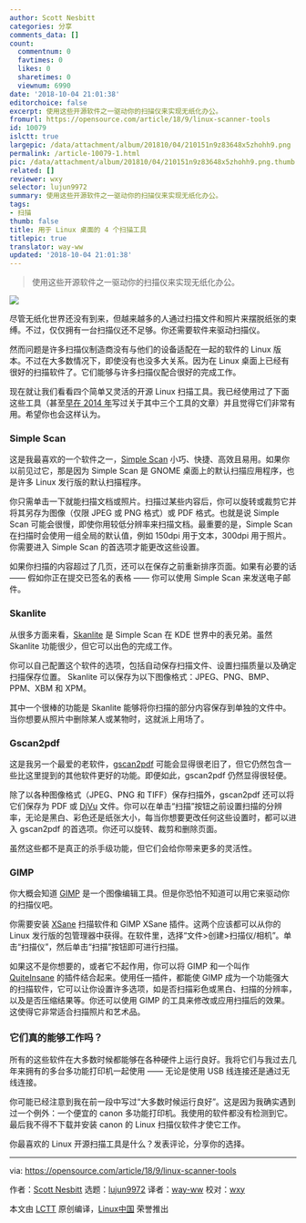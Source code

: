 ```yaml
---
author: Scott Nesbitt
categories: 分享
comments_data: []
count:
  commentnum: 0
  favtimes: 0
  likes: 0
  sharetimes: 0
  viewnum: 6990
date: '2018-10-04 21:01:38'
editorchoice: false
excerpt: 使用这些开源软件之一驱动你的扫描仪来实现无纸化办公。
fromurl: https://opensource.com/article/18/9/linux-scanner-tools
id: 10079
islctt: true
largepic: /data/attachment/album/201810/04/210151n9z83648x5zhohh9.png
permalink: /article-10079-1.html
pic: /data/attachment/album/201810/04/210151n9z83648x5zhohh9.png.thumb.jpg
related: []
reviewer: wxy
selector: lujun9972
summary: 使用这些开源软件之一驱动你的扫描仪来实现无纸化办公。
tags:
- 扫描
thumb: false
title: 用于 Linux 桌面的 4 个扫描工具
titlepic: true
translator: way-ww
updated: '2018-10-04 21:01:38'
---
```



> 
> 使用这些开源软件之一驱动你的扫描仪来实现无纸化办公。
> 
> 
> 


![](/data/attachment/album/201810/04/210151n9z83648x5zhohh9.png)


尽管无纸化世界还没有到来，但越来越多的人通过扫描文件和照片来摆脱纸张的束缚。不过，仅仅拥有一台扫描仪还不足够。你还需要软件来驱动扫描仪。


然而问题是许多扫描仪制造商没有与他们的设备适配在一起的软件的 Linux 版本。不过在大多数情况下，即使没有也没多大关系。因为在 Linux 桌面上已经有很好的扫描软件了。它们能够与许多扫描仪配合很好的完成工作。


现在就让我们看看四个简单又灵活的开源 Linux 扫描工具。我已经使用过了下面这些工具（甚至[早在 2014 年](https://opensource.com/life/14/8/3-tools-scanners-linux-desktop)写过关于其中三个工具的文章）并且觉得它们非常有用。希望你也会这样认为。


### Simple Scan


这是我最喜欢的一个软件之一，[Simple Scan](https://gitlab.gnome.org/GNOME/simple-scan) 小巧、快捷、高效且易用。如果你以前见过它，那是因为 Simple Scan 是 GNOME 桌面上的默认扫描应用程序，也是许多 Linux 发行版的默认扫描程序。


你只需单击一下就能扫描文档或照片。扫描过某些内容后，你可以旋转或裁剪它并将其另存为图像（仅限 JPEG 或 PNG 格式）或 PDF 格式。也就是说 Simple Scan 可能会很慢，即使你用较低分辨率来扫描文档。最重要的是，Simple Scan 在扫描时会使用一组全局的默认值，例如 150dpi 用于文本，300dpi 用于照片。你需要进入 Simple Scan 的首选项才能更改这些设置。


如果你扫描的内容超过了几页，还可以在保存之前重新排序页面。如果有必要的话 —— 假如你正在提交已签名的表格 —— 你可以使用 Simple Scan 来发送电子邮件。


### Skanlite


从很多方面来看，[Skanlite](https://www.kde.org/applications/graphics/skanlite/) 是 Simple Scan 在 KDE 世界中的表兄弟。虽然 Skanlite 功能很少，但它可以出色的完成工作。


你可以自己配置这个软件的选项，包括自动保存扫描文件、设置扫描质量以及确定扫描保存位置。 Skanlite 可以保存为以下图像格式：JPEG、PNG、BMP、PPM、XBM 和 XPM。


其中一个很棒的功能是 Skanlite 能够将你扫描的部分内容保存到单独的文件中。当你想要从照片中删除某人或某物时，这就派上用场了。


### Gscan2pdf


这是我另一个最爱的老软件，[gscan2pdf](http://gscan2pdf.sourceforge.net/) 可能会显得很老旧了，但它仍然包含一些比这里提到的其他软件更好的功能。即便如此，gscan2pdf 仍然显得很轻便。


除了以各种图像格式（JPEG、PNG 和 TIFF）保存扫描外，gscan2pdf 还可以将它们保存为 PDF 或 [DjVu](http://en.wikipedia.org/wiki/DjVu) 文件。你可以在单击“扫描”按钮之前设置扫描的分辨率，无论是黑白、彩色还是纸张大小，每当你想要更改任何这些设置时，都可以进入 gscan2pdf 的首选项。你还可以旋转、裁剪和删除页面。


虽然这些都不是真正的杀手级功能，但它们会给你带来更多的灵活性。


### GIMP


你大概会知道 [GIMP](http://www.gimp.org/) 是一个图像编辑工具。但是你恐怕不知道可以用它来驱动你的扫描仪吧。


你需要安装 [XSane](https://en.wikipedia.org/wiki/Scanner_Access_Now_Easy#XSane) 扫描软件和 GIMP XSane 插件。这两个应该都可以从你的 Linux 发行版的包管理器中获得。在软件里，选择“文件>创建>扫描仪/相机”。单击“扫描仪”，然后单击“扫描”按钮即可进行扫描。


如果这不是你想要的，或者它不起作用，你可以将 GIMP 和一个叫作 [QuiteInsane](http://sourceforge.net/projects/quiteinsane/) 的插件结合起来。使用任一插件，都能使 GIMP 成为一个功能强大的扫描软件，它可以让你设置许多选项，如是否扫描彩色或黑白、扫描的分辨率，以及是否压缩结果等。你还可以使用 GIMP 的工具来修改或应用扫描后的效果。这使得它非常适合扫描照片和艺术品。


### 它们真的能够工作吗？


所有的这些软件在大多数时候都能够在各种硬件上运行良好。我将它们与我过去几年来拥有的多台多功能打印机一起使用 —— 无论是使用 USB 线连接还是通过无线连接。


你可能已经注意到我在前一段中写过“大多数时候运行良好”。这是因为我确实遇到过一个例外：一个便宜的 canon 多功能打印机。我使用的软件都没有检测到它。最后我不得不下载并安装 canon 的 Linux 扫描仪软件才使它工作。


你最喜欢的 Linux 开源扫描工具是什么？发表评论，分享你的选择。




---


via: <https://opensource.com/article/18/9/linux-scanner-tools>


作者：[Scott Nesbitt](https://opensource.com/users/scottnesbitt) 选题：[lujun9972](https://github.com/lujun9972) 译者：[way-ww](https://github.com/way-ww) 校对：[wxy](https://github.com/wxy)


本文由 [LCTT](https://github.com/LCTT/TranslateProject) 原创编译，[Linux中国](https://linux.cn/) 荣誉推出